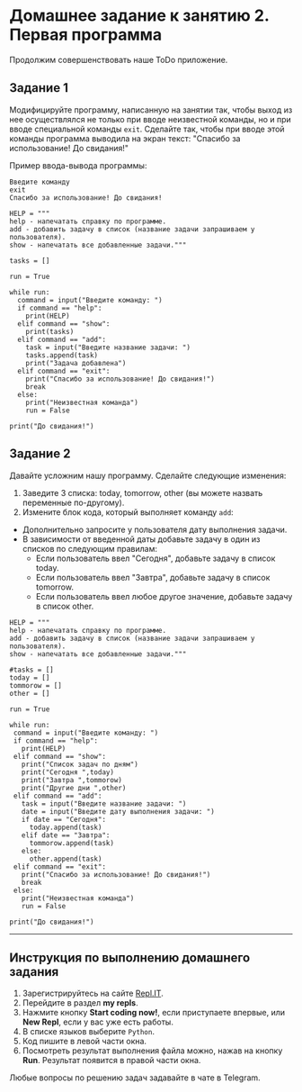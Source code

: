 # Домашнее задание к занятию 2. Первая программа

Продолжим совершенствовать наше ToDo приложение.

## Задание 1
Модифицируйте программу, написанную на занятии так, чтобы выход из нее осуществлялся не только при вводе неизвестной команды, но и при вводе специальной команды `exit`. Сделайте так, чтобы при вводе этой команды программа выводила на экран текст: "Спасибо за использование! До свидания!"

Пример ввода-вывода программы:
```
Введите команду
exit
Спасибо за использование! До свидания!

HELP = """
help - напечатать справку по программе.
add - добавить задачу в список (название задачи запрашиваем у пользователя).
show - напечатать все добавленные задачи."""

tasks = []

run = True

while run:
  command = input("Введите команду: ")
  if command == "help":
    print(HELP)
  elif command == "show":
    print(tasks)
  elif command == "add":
    task = input("Введите название задачи: ")
    tasks.append(task)
    print("Задача добавлена")
  elif command == "exit":
    print("Спасибо за использование! До свидания!")
    break
  else: 
    print("Неизвестная команда")
    run = False

print("До свидания!")
```

## Задание 2 
Давайте усложним нашу программу.
Сделайте следующие изменения: 
1. Заведите 3 списка: today, tomorrow, other (вы можете назвать переменные по-другому).
2. Измените блок кода, который выполняет команду `add`:
  * Дополнительно запросите у пользователя дату выполнения задачи.
  * В зависимости от введенной даты добавьте задачу в один из списков по следующим правилам: 
    * Если пользователь ввел "Сегодня", добавьте задачу в список today.
    * Если пользователь ввел "Завтра", добавьте задачу в список tomorrow.
    * Если пользователь ввел любое другое значение, добавьте задачу в список other.
    
 ```
HELP = """
help - напечатать справку по программе.
add - добавить задачу в список (название задачи запрашиваем у пользователя).
show - напечатать все добавленные задачи."""

#tasks = []
today = []
tommorow = []
other = []

run = True

while run:
  command = input("Введите команду: ")
  if command == "help":
    print(HELP)
  elif command == "show":
    print("Список задач по дням")
    print("Сегодня ",today)
    print("Завтра ",tommorow)
    print("Другие дни ",other)
  elif command == "add":
    task = input("Введите название задачи: ")
    date = input("Введите дату выполнения задачи: ")
    if date == "Сегодня":
      today.append(task)
    elif date == "Завтра":
      tommorow.append(task)
    else:
      other.append(task)
  elif command == "exit":
    print("Спасибо за использование! До свидания!")
    break
  else: 
    print("Неизвестная команда")
    run = False

print("До свидания!")
```
    
   ***

## Инструкция по выполнению домашнего задания

1. Зарегистрируйтесь на сайте [Repl.IT](http://repl.it/).
2. Перейдите в раздел **my repls**.
3. Нажмите кнопку **Start coding now!**, если приступаете впервые, или **New Repl**, если у вас уже есть работы.
4. В списке языков выберите `Python`.
5. Код пишите в левой части окна.
6. Посмотреть результат выполнения файла можно, нажав на кнопку **Run**. Результат появится в правой части окна.

Любые вопросы по решению задач задавайте в чате в Telegram.
